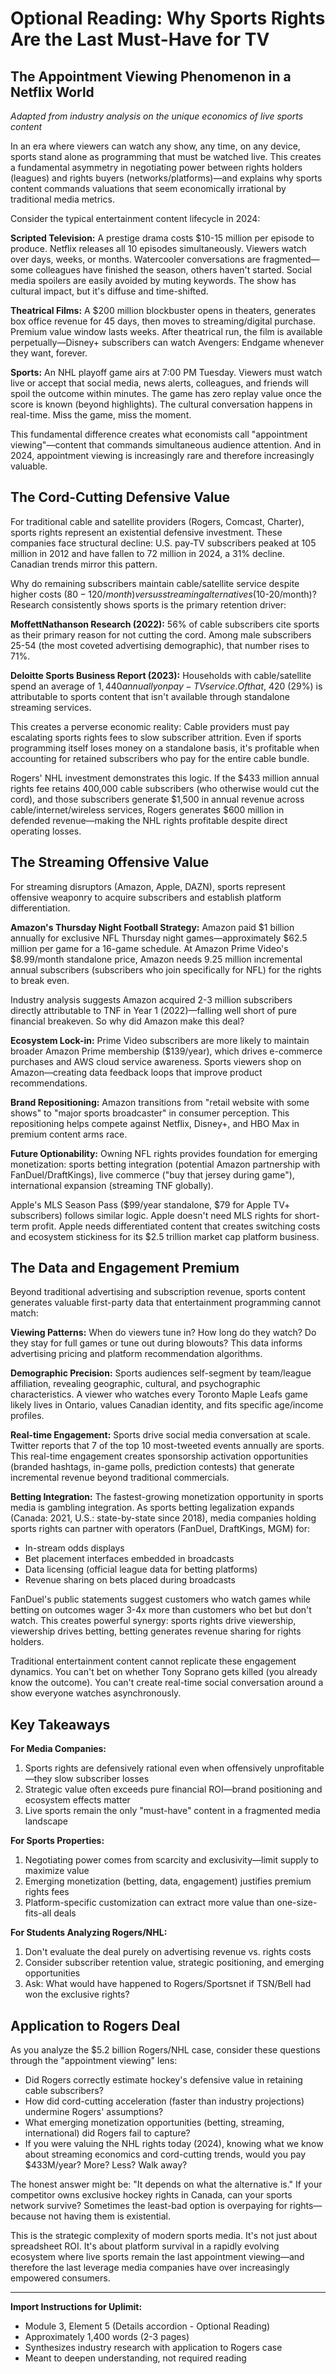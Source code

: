# Optional Reading: Why Sports Rights Are the Last Must-Have for TV

## The Appointment Viewing Phenomenon in a Netflix World

*Adapted from industry analysis on the unique economics of live sports content*

In an era where viewers can watch any show, any time, on any device, sports stand alone as programming that must be watched live. This creates a fundamental asymmetry in negotiating power between rights holders (leagues) and rights buyers (networks/platforms)—and explains why sports content commands valuations that seem economically irrational by traditional media metrics.

Consider the typical entertainment content lifecycle in 2024:

**Scripted Television:** A prestige drama costs $10-15 million per episode to produce. Netflix releases all 10 episodes simultaneously. Viewers watch over days, weeks, or months. Watercooler conversations are fragmented—some colleagues have finished the season, others haven't started. Social media spoilers are easily avoided by muting keywords. The show has cultural impact, but it's diffuse and time-shifted.

**Theatrical Films:** A $200 million blockbuster opens in theaters, generates box office revenue for 45 days, then moves to streaming/digital purchase. Premium value window lasts weeks. After theatrical run, the film is available perpetually—Disney+ subscribers can watch Avengers: Endgame whenever they want, forever.

**Sports:** An NHL playoff game airs at 7:00 PM Tuesday. Viewers must watch live or accept that social media, news alerts, colleagues, and friends will spoil the outcome within minutes. The game has zero replay value once the score is known (beyond highlights). The cultural conversation happens in real-time. Miss the game, miss the moment.

This fundamental difference creates what economists call "appointment viewing"—content that commands simultaneous audience attention. And in 2024, appointment viewing is increasingly rare and therefore increasingly valuable.

## The Cord-Cutting Defensive Value

For traditional cable and satellite providers (Rogers, Comcast, Charter), sports rights represent an existential defensive investment. These companies face structural decline: U.S. pay-TV subscribers peaked at 105 million in 2012 and have fallen to 72 million in 2024, a 31% decline. Canadian trends mirror this pattern.

Why do remaining subscribers maintain cable/satellite service despite higher costs ($80-120/month) versus streaming alternatives ($10-20/month)? Research consistently shows sports is the primary retention driver:

**MoffettNathanson Research (2022):** 56% of cable subscribers cite sports as their primary reason for not cutting the cord. Among male subscribers 25-54 (the most coveted advertising demographic), that number rises to 71%.

**Deloitte Sports Business Report (2023):** Households with cable/satellite spend an average of $1,440 annually on pay-TV service. Of that, ~$420 (29%) is attributable to sports content that isn't available through standalone streaming services.

This creates a perverse economic reality: Cable providers must pay escalating sports rights fees to slow subscriber attrition. Even if sports programming itself loses money on a standalone basis, it's profitable when accounting for retained subscribers who pay for the entire cable bundle.

Rogers' NHL investment demonstrates this logic. If the $433 million annual rights fee retains 400,000 cable subscribers (who otherwise would cut the cord), and those subscribers generate $1,500 in annual revenue across cable/internet/wireless services, Rogers generates $600 million in defended revenue—making the NHL rights profitable despite direct operating losses.

## The Streaming Offensive Value

For streaming disruptors (Amazon, Apple, DAZN), sports represent offensive weaponry to acquire subscribers and establish platform differentiation.

**Amazon's Thursday Night Football Strategy:** Amazon paid $1 billion annually for exclusive NFL Thursday night games—approximately $62.5 million per game for a 16-game schedule. At Amazon Prime Video's $8.99/month standalone price, Amazon needs 9.25 million incremental annual subscribers (subscribers who join specifically for NFL) for the rights to break even.

Industry analysis suggests Amazon acquired 2-3 million subscribers directly attributable to TNF in Year 1 (2022)—falling well short of pure financial breakeven. So why did Amazon make this deal?

**Ecosystem Lock-in:** Prime Video subscribers are more likely to maintain broader Amazon Prime membership ($139/year), which drives e-commerce purchases and AWS cloud service awareness. Sports viewers shop on Amazon—creating data feedback loops that improve product recommendations.

**Brand Repositioning:** Amazon transitions from "retail website with some shows" to "major sports broadcaster" in consumer perception. This repositioning helps compete against Netflix, Disney+, and HBO Max in premium content arms race.

**Future Optionability:** Owning NFL rights provides foundation for emerging monetization: sports betting integration (potential Amazon partnership with FanDuel/DraftKings), live commerce ("buy that jersey during game"), international expansion (streaming TNF globally).

Apple's MLS Season Pass ($99/year standalone, $79 for Apple TV+ subscribers) follows similar logic. Apple doesn't need MLS rights for short-term profit. Apple needs differentiated content that creates switching costs and ecosystem stickiness for its $2.5 trillion market cap platform business.

## The Data and Engagement Premium

Beyond traditional advertising and subscription revenue, sports content generates valuable first-party data that entertainment programming cannot match:

**Viewing Patterns:** When do viewers tune in? How long do they watch? Do they stay for full games or tune out during blowouts? This data informs advertising pricing and platform recommendation algorithms.

**Demographic Precision:** Sports audiences self-segment by team/league affiliation, revealing geographic, cultural, and psychographic characteristics. A viewer who watches every Toronto Maple Leafs game likely lives in Ontario, values Canadian identity, and fits specific age/income profiles.

**Real-time Engagement:** Sports drive social media conversation at scale. Twitter reports that 7 of the top 10 most-tweeted events annually are sports. This real-time engagement creates sponsorship activation opportunities (branded hashtags, in-game polls, prediction contests) that generate incremental revenue beyond traditional commercials.

**Betting Integration:** The fastest-growing monetization opportunity in sports media is gambling integration. As sports betting legalization expands (Canada: 2021, U.S.: state-by-state since 2018), media companies holding sports rights can partner with operators (FanDuel, DraftKings, MGM) for:

- In-stream odds displays
- Bet placement interfaces embedded in broadcasts
- Data licensing (official league data for betting platforms)
- Revenue sharing on bets placed during broadcasts

FanDuel's public statements suggest customers who watch games while betting on outcomes wager 3-4x more than customers who bet but don't watch. This creates powerful synergy: sports rights drive viewership, viewership drives betting, betting generates revenue sharing for rights holders.

Traditional entertainment content cannot replicate these engagement dynamics. You can't bet on whether Tony Soprano gets killed (you already know the outcome). You can't create real-time social conversation around a show everyone watches asynchronously.

## Key Takeaways

**For Media Companies:**
1. Sports rights are defensively rational even when offensively unprofitable—they slow subscriber losses
2. Strategic value often exceeds pure financial ROI—brand positioning and ecosystem effects matter
3. Live sports remain the only "must-have" content in a fragmented media landscape

**For Sports Properties:**
1. Negotiating power comes from scarcity and exclusivity—limit supply to maximize value
2. Emerging monetization (betting, data, engagement) justifies premium rights fees
3. Platform-specific customization can extract more value than one-size-fits-all deals

**For Students Analyzing Rogers/NHL:**
1. Don't evaluate the deal purely on advertising revenue vs. rights costs
2. Consider subscriber retention value, strategic positioning, and emerging opportunities
3. Ask: What would have happened to Rogers/Sportsnet if TSN/Bell had won the exclusive rights?

## Application to Rogers Deal

As you analyze the $5.2 billion Rogers/NHL case, consider these questions through the "appointment viewing" lens:

- Did Rogers correctly estimate hockey's defensive value in retaining cable subscribers?
- How did cord-cutting acceleration (faster than industry projections) undermine Rogers' assumptions?
- What emerging monetization opportunities (betting, streaming, international) did Rogers fail to capture?
- If you were valuing the NHL rights today (2024), knowing what we know about streaming economics and cord-cutting trends, would you pay $433M/year? More? Less? Walk away?

The honest answer might be: "It depends on what the alternative is." If your competitor owns exclusive hockey rights in Canada, can your sports network survive? Sometimes the least-bad option is overpaying for rights—because not having them is existential.

This is the strategic complexity of modern sports media. It's not just about spreadsheet ROI. It's about platform survival in a rapidly evolving ecosystem where live sports remain the last appointment viewing—and therefore the last leverage media companies have over increasingly empowered consumers.

---

**Import Instructions for Uplimit:**
- Module 3, Element 5 (Details accordion - Optional Reading)
- Approximately 1,400 words (2-3 pages)
- Synthesizes industry research with application to Rogers case
- Meant to deepen understanding, not required reading
